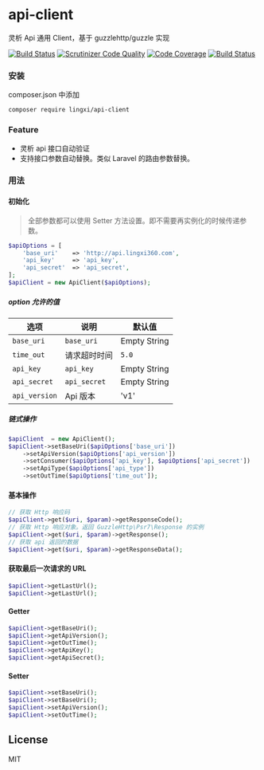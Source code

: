 # api-client
灵析 Api 通用 Client，基于 guzzlehttp/guzzle 实现

[![Build Status](https://travis-ci.org/LingxiTeam/api-client.svg?branch=master)](https://travis-ci.org/LingxiTeam/api-client)
[![Scrutinizer Code Quality](https://scrutinizer-ci.com/g/LingxiTeam/api-client/badges/quality-score.png?b=master)](https://scrutinizer-ci.com/g/LingxiTeam/api-client/?branch=master)
[![Code Coverage](https://scrutinizer-ci.com/g/LingxiTeam/api-client/badges/coverage.png?b=master)](https://scrutinizer-ci.com/g/LingxiTeam/api-client/?branch=master)
[![Build Status](https://scrutinizer-ci.com/g/LingxiTeam/api-client/badges/build.png?b=master)](https://scrutinizer-ci.com/g/LingxiTeam/api-client/build-status/master)
### 安装

composer.json 中添加

```shell
composer require lingxi/api-client
```

### Feature
- 灵析 api 接口自动验证
- 支持接口参数自动替换。类似 Laravel 的路由参数替换。

### 用法

#### 初始化
> 全部参数都可以使用 Setter 方法设置。即不需要再实例化的时候传递参数。
```php
$apiOptions = [
    'base_uri'    => 'http://api.lingxi360.com',
    'api_key'     => 'api_key',
    'api_secret'  => 'api_secret',
];
$apiClient = new ApiClient($apiOptions);
```
##### option 允许的值

|  选项  |  说明  |  默认值  |
| -----  |  -----  |  -----  |
|  `base_uri`      |  `base_uri`    |   Empty String    |
|  `time_out`      |  请求超时时间  |  `5.0`  |
|  `api_key`       |  `api_key`  |    Empty String   |
|  `api_secret`    |  `api_secret`    |   Empty String    |
|  `api_version`   |   Api 版本    |   'v1'    |

##### 链式操作
```php
$apiClient  = new ApiClient();
$apiClient->setBaseUri($apiOptions['base_uri'])
    ->setApiVersion($apiOptions['api_version'])
    ->setConsumer($apiOptions['api_key'], $apiOptions['api_secret'])
    ->setApiType($apiOptions['api_type'])
    ->setOutTime($apiOptions['time_out']);
```
#### 基本操作
```php
// 获取 Http 响应码
$apiClient->get($uri, $param)->getResponseCode();
// 获取 Http 响应对象。返回 GuzzleHttp\Psr7\Response 的实例
$apiClient->get($uri, $param)->getResponse();
// 获取 api 返回的数据
$apiClient->get($uri, $param)->getResponseData();
```
#### 获取最后一次请求的 URL
```php
$apiClient->getLastUrl();
$apiClient->getLastUrl();
```

#### Getter
```php
$apiClient->getBaseUri();
$apiClient->getApiVersion();
$apiClient->getOutTime();
$apiClient->getApiKey();
$apiClient->getApiSecret();
```
#### Setter
```php
$apiClient->setBaseUri();
$apiClient->setBaseUri();
$apiClient->setApiVersion();
$apiClient->setOutTime();
```
## License
MIT

